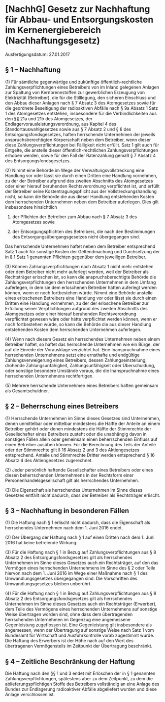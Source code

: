 # [NachhG] Gesetz zur Nachhaftung für Abbau- und Entsorgungskosten im Kernenergiebereich  (Nachhaftungsgesetz)

Ausfertigungsdatum: 27.01.2017

 

## § 1 – Nachhaftung

(1) Für sämtliche gegenwärtige und zukünftige öffentlich-rechtliche Zahlungsverpflichtungen eines Betreibers von im Inland gelegenen Anlagen zur Spaltung von Kernbrennstoffen zur gewerblichen Erzeugung von Elektrizität (Betreiber), die für die Stilllegung, den sicheren Einschluss und den Abbau dieser Anlagen nach § 7 Absatz 3 des Atomgesetzes sowie für die geordnete Beseitigung der radioaktiven Abfälle nach § 9a Absatz 1 Satz 1 des Atomgesetzes entstehen, insbesondere für die Verbindlichkeiten aus den §§ 21a und 21b des Atomgesetzes, der Endlagervorausleistungsverordnung, aus Kapitel 4 des Standortauswahlgesetzes sowie aus § 7 Absatz 2 und § 8 des Entsorgungsfondsgesetzes, haften herrschende Unternehmen der jeweils anspruchsberechtigten Körperschaft neben dem Betreiber, wenn dieser diese Zahlungsverpflichtungen bei Fälligkeit nicht erfüllt. Satz 1 gilt auch für Entgelte, die anstelle dieser öffentlich-rechtlichen Zahlungsverpflichtungen erhoben werden, sowie für den Fall der Ratenzahlung gemäß § 7 Absatz 4 des Entsorgungsfondsgesetzes.

(2) Nimmt eine Behörde im Wege der Verwaltungsvollstreckung eine Handlung vor oder lässt sie durch einen Dritten eine Handlung vornehmen, zu der der Betreiber aufgrund des zweiten Abschnitts des Atomgesetzes oder einer hierauf beruhenden Rechtsverordnung verpflichtet ist, und erfüllt der Betreiber seine Kostentragungspflicht aus der Vollstreckungshandlung nicht, so kann die Behörde die aus dieser Handlung entstehenden Kosten dem herrschenden Unternehmen neben dem Betreiber auferlegen. Dies gilt insbesondere hinsichtlich

1. der Pflichten der Betreiber zum Abbau nach § 7 Absatz 3 des Atomgesetzes sowie

2. der Entsorgungspflichten des Betreibers, die nach den Bestimmungen des Entsorgungsübergangsgesetzes nicht übergegangen sind.

Das herrschende Unternehmen haftet neben dem Betreiber entsprechend Satz 1 auch für sonstige Kosten der Geltendmachung und Durchsetzung der in § 1 Satz 1 genannten Pflichten gegenüber dem jeweiligen Betreiber.

(3) Können Zahlungsverpflichtungen nach Absatz 1 nicht mehr entstehen oder dem Betreiber nicht mehr auferlegt werden, weil der Betreiber als Rechtsträger erloschen ist, so kann die anspruchsberechtigte Behörde die Zahlungsverpflichtungen den herrschenden Unternehmen in dem Umfang auferlegen, in dem sie dem erloschenen Betreiber hätten auferlegt werden können, wenn er noch fortbestehen würde. Nimmt eine Behörde anstelle eines erloschenen Betreibers eine Handlung vor oder lässt sie durch einen Dritten eine Handlung vornehmen, zu der der erloschene Betreiber zur Erfüllung seiner Verpflichtungen aufgrund des zweiten Abschnitts des Atomgesetzes oder einer hierauf beruhenden Rechtsverordnung verpflichtet gewesen wäre oder hätte verpflichtet werden können, wenn er noch fortbestehen würde, so kann die Behörde die aus dieser Handlung entstehenden Kosten dem herrschenden Unternehmen auferlegen.

(4) Wenn nach diesem Gesetz ein herrschendes Unternehmen neben einem Betreiber haftet, so haftet das herrschende Unternehmen wie ein Bürge, der auf die Einrede der Vorausklage verzichtet hat. Eine Inanspruchnahme eines herrschenden Unternehmens setzt eine ernsthafte und endgültige Zahlungsverweigerung eines Betreibers, dessen Zahlungseinstellung, drohende Zahlungsunfähigkeit, Zahlungsunfähigkeit oder Überschuldung, oder sonstige besondere Umstände voraus, die die Inanspruchnahme eines herrschenden Unternehmens rechtfertigen.

(5) Mehrere herrschende Unternehmen eines Betreibers haften gemeinsam als Gesamtschuldner.


## § 2 – Beherrschung eines Betreibers

(1) Herrschende Unternehmen im Sinne dieses Gesetzes sind Unternehmen, denen unmittelbar oder mittelbar mindestens die Hälfte der Anteile an einem Betreiber gehört oder denen mindestens die Hälfte der Stimmrechte der Gesellschafter eines Betreibers zusteht oder die unabhängig davon in sonstigen Fällen allein oder gemeinsam einen beherrschenden Einfluss auf einen Betreiber ausüben können. Für die Berechnung des Teils der Anteile oder der Stimmrechte gilt § 16 Absatz 2 und 3 des Aktiengesetzes entsprechend. Anteile und Stimmrechte Dritter werden entsprechend § 16 Absatz 4 des Aktiengesetzes zugerechnet.

(2) Jeder persönlich haftende Gesellschafter eines Betreibers oder eines diesen beherrschenden Unternehmens in der Rechtsform einer Personenhandelsgesellschaft gilt als herrschendes Unternehmen.

(3) Die Eigenschaft als herrschendes Unternehmen im Sinne dieses Gesetzes entfällt nicht dadurch, dass der Betreiber als Rechtsträger erlischt.


## § 3 – Nachhaftung in besonderen Fällen

(1) Die Haftung nach § 1 erlischt nicht dadurch, dass die Eigenschaft als herrschendes Unternehmen nach dem 1. Juni 2016 endet.

(2) Der Übergang der Haftung nach § 1 auf einen Dritten nach dem 1. Juni 2016 hat keine befreiende Wirkung.

(3) Für die Haftung nach § 1 in Bezug auf Zahlungsverpflichtungen aus § 8 Absatz 2 des Entsorgungsfondsgesetzes gilt als herrschendes Unternehmen im Sinne dieses Gesetzes auch ein Rechtsträger, auf den das Vermögen eines herrschenden Unternehmens im Sinne des § 2 oder Teile hiervon nach dem 1. Juni 2016 im Wege einer Maßnahme nach § 1 des Umwandlungsgesetzes übergegangen sind. Die Vorschriften des Umwandlungsgesetzes bleiben unberührt.

(4) Für die Haftung nach § 1 in Bezug auf Zahlungsverpflichtungen aus § 8 Absatz 2 des Entsorgungsfondsgesetzes gilt als herrschendes Unternehmen im Sinne dieses Gesetzes auch ein Rechtsträger (Erwerber), dem Teile des Vermögens eines herrschenden Unternehmens auf sonstige Weise übertragen worden sind, ohne dass dem übertragenden herrschenden Unternehmen im Gegenzug eine angemessene Gegenleistung zugeflossen ist. Eine Gegenleistung gilt insbesondere als angemessen, wenn der Übertragung auf sonstige Weise nach Satz 1 vom Bundesamt für Wirtschaft und Ausfuhrkontrolle vorab zugestimmt wurde. Die Haftung des Erwerbers ist der Höhe nach auf den Wert des übertragenen Vermögensteils im Zeitpunkt der Übertragung beschränkt.


## § 4 – Zeitliche Beschränkung der Haftung

Die Haftung nach den §§ 1 und 3 endet mit Erlöschen der in § 1 genannten Zahlungsverpflichtungen, spätestens aber zu dem Zeitpunkt, zu dem die ablieferungspflichtigen Stoffe des Betreibers vollständig an eine Anlage des Bundes zur Endlagerung radioaktiver Abfälle abgeliefert wurden und diese Anlage verschlossen ist.
